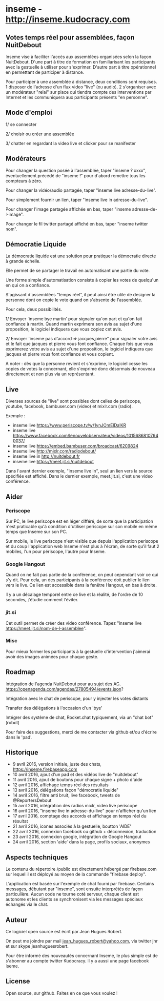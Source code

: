 # inseme - http://inseme.kudocracy.com

## Votes temps réel pour assemblées, façon NuitDebout

Inseme vise à faciliter l'accès aux assemblées organisées selon la façon NuitDebout. D'une part à titre de formation en familiarisant les participants avec la gestuelle à utiliser pour s'exprimer. D'autre part à titre opérationnel en permettant de participer à distance.

Pour participer à une assemblée à distance, deux conditions sont requises.
1 disposer de l'adresse d'un flux video "live" (ou audio).
2 s'organiser avec un modérateur "relai" sur place qui tiendra compte des interventions par Internet et les communiquera aux participants présents "en personne".


## Mode d'emploi

1/ se connecter

2/ choisir ou créer une assemblée

3/ chatter en regardant la video live et clicker pour se manifester

## Modérateurs

Pour changer la question posée à l'assemblée, taper "inseme ? xxxx", éventuellement précédé de "inseme !" pour d'abord remettre tous les compteurs à zéro.

Pour changer la vidéo/audio partagée, taper "inseme live adresse-du-live".

Pour simplement fournir un lien, taper "inseme live in adresse-du-live".

Pour changer l'image partagée affichée en bas, taper "inseme adresse-de-l-image".

Pour changer le fil twitter partagé affiché en bas, taper "inseme twitter nom".



## Démocratie Liquide

La démocratie liquide est une solution pour pratiquer la démocratie directe à grande échelle.

Elle permet de se partager le travail en automatisant une partie du vote.

Une forme simple d'automatisation consiste à copier les votes de quelqu'un en qui on a confiance.

S'agissant d'assemblées "temps réel", il peut ainsi être utile de designer la personne dont on copie le vote quand on s'absente de l'assemblée.

Pour cela, deux possibilités. 

1/ Envoyer 'inseme bye martin' pour signaler qu'on part et qu'on fait confiance à martin.
Quand martin exprimera son avis au sujet d'une proposition, le logiciel indiquera que vous copiez cet avis.

2/ Envoyer 'inseme pas d'accord => jacques,pierre" pour signaler votre avis et le fait que jacques et pierre vous font confiance.
Chaque fois que vous exprimerez votre avis au sujet d'une proposition, le logiciel indiquera que jacques et pierre vous font confiance et vous copient.

A noter : dès que la personne revient et s'exprime, le logiciel cesse les copies de votes la concernant, elle s'exprime donc désormais de nouveau directement et non plus via un représentant.


## Live

Diverses sources de "live" sont possibles dont celles de periscope, youtube, facebook, bambuser.com (video) et mixlr.com (radio).

Exemple :

- inseme live https://www.periscope.tv/w/1ynJOmElDalKR
- inseme live https://www.facebook.com/lenouvelobservateur/videos/10156868107940037/
- inseme live https://embed.bambuser.com/broadcast/6209824
- inseme live http://mixlr.com/radiodebout/
- inseme live in http://nuitdebout.fr
- inseme live https://meet.jit.si/nuitdebout

Dans l'avant dernier exemple, "inseme live in", seul un lien vers la source spécifiée est affiché.
Dans le dernier exemple, meet.jit.si, c'est une video conférence.  

## Aider

### Periscope

Sur PC, le live periscope est en léger différé, de sorte que la participation n'est praticable qu'à condition d'utiliser periscope sur son mobile en même temps que Inseme sur son PC.

Sur mobile, le live periscope n'est visible que depuis l'application periscope et du coup l'application web Inseme n'est plus à l'écran, de sorte qu'il faut 2 mobiles, l'un pour périscope, l'autre pour Inseme.

### Google Hangout

Quand on ne fait pas partie de la conférence, on peut cependant voir ce qui s'y dit. Pour cela, un des participants à la conférence doit publier le lien vers le live. Ce lien est accessible dans la fenêtre Hangout, en bas à droite. 

Il y a un décalage temporel entre ce live et la réalité, de l'ordre de 10 secondes, j'étudie comment l'éviter.

### jit.si

Cet outil permet de créer des video conférence. Tapez "inseme live https://meet.jit.si/nom-de-l-assemblee".

### Misc

Pour mieux former les participants à la gestuelle d'intervention j'aimerai avoir des images animées pour chaque geste.


## Roadmap

Intégration de l'agenda NuitDebout pour au sujet des AG.
https://openagenda.com/agendas/27805494/events.json?

Intégration avec le chat de periscope, pour y injecter les votes distants

Transfer des délégations à l'occasion d'un 'bye'

Intégrer des système de chat, Rocket.chat typiquement, via un "chat bot" (robot)

Pour faire des suggestions, merci de me contacter via github et/ou d'écrire dans le 'pad'.


## Historique

- 9 avril 2016, version initiale, juste des chats, https://inseme.firebaseapp.com
- 10 avril 2016, ajout d'un pad et des vidéos live de "nuitdebout"
- 11 avril 2016, ajout de boutons pour chaque signe + photo d'aide
- 12 avril 2016, affichage temps réel des résultats
- 13 avril 2016, délégations façon "démocratie liquide"
- 14 avril 2016, filtre anti bruit, live facebook, tweets de @ReportersDebout
- 15 avril 2016, intégration des radios mixlr, video live periscope
- 16 avril 2016, "inseme live in adresse-du-live" pour n'afficher qu'un lien
- 17 avril 2016, comptage des accords et affichage en temps réel du résultat
- 21 avril 2016, icones associés à la gestuelle, boutton 'AIDE'
- 22 avril 2016, connexion facebook ou github + déconnexion, traduction
- 23 avril 2016, connexion google, intégration de Google Hangout
- 24 avril 2016, section 'aide' dans la page, profils sociaux, anonymes


## Aspects techniques

Le contenu du répertoire /public est directement hébergé par firebase.com sur 
lequel il est déployé au moyen de la commande "firebase deploy".

L'application est basée sur l'exemple de chat fourni par firebase. 
Certains messages, débutant par "inseme", sont ensuite interprétés de façon particulière. 
Aucun code ne tourne coté serveur, chaque client est autonome et les clients
se synchronisent via les messages spéciaux échangés via le chat.


## Auteur

Ce logiciel open source est écrit par Jean Hugues Robert.

On peut me joindre par mail jean_hugues_robert@yahoo.com, via twitter jhr et sur skype jeanhuguesrobert.

Pour être informé des nouveautés concernant Inseme, le plus simple est de s'abonner au compte twitter Kudocracy. Il y a aussi une page facebook Iseme.

## License

Open source, sur github. Faites en ce que vous voulez !

